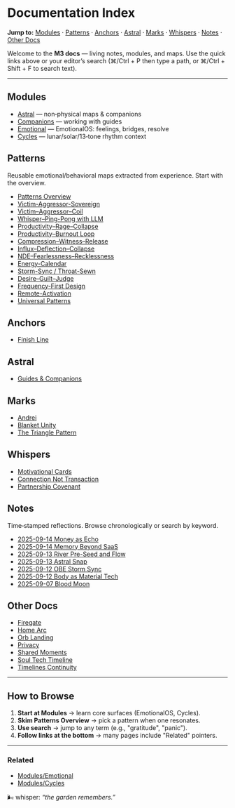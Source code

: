 # Documentation Index

**Jump to:** [Modules](#modules) · [Patterns](#patterns) · [Anchors](#anchors) · [Astral](#astral) · [Marks](#marks) · [Whispers](#whispers) · [Notes](#notes) · [Other Docs](#other-docs)

Welcome to the **M3 docs** — living notes, modules, and maps. Use the quick links above or your editor’s search (⌘/Ctrl + P then type a path, or ⌘/Ctrl + Shift + F to search text).

---

## Modules

- [Astral](modules/astral.md) — non‑physical maps & companions
- [Companions](modules/companions.md) — working with guides
- [Emotional](modules/emotional.md) — EmotionalOS: feelings, bridges, resolve
- [Cycles](modules/cycles.md) — lunar/solar/13‑tone rhythm context

## Patterns

Reusable emotional/behavioral maps extracted from experience. Start with the overview.

- [Patterns Overview](patterns/README.md)
- [Victim-Aggressor-Sovereign](patterns/victim-aggressor-sovereign.md)
- [Victim–Aggressor–Coil](patterns/victim-aggressor-coil.md)
- [Whisper–Ping-Pong with LLM](patterns/whisper-pingpong.md)
- [Productivity–Rage–Collapse](patterns/productivity-rage-collapse.md)
- [Productivity–Burnout Loop](patterns/productivity-burnout.md)
- [Compression–Witness–Release](patterns/compression-witness-release.md)
- [Influx–Deflection–Collapse](patterns/influx-deflection-collapse.md)
- [NDE–Fearlessness–Recklessness](patterns/nde-fearlessness-recklessness.md)
- [Energy-Calendar](patterns/energy-calendar.md)
- [Storm-Sync / Throat-Sewn](patterns/storm-sync-throat-sewn.md)
- [Desire–Guilt–Judge](patterns/desire-guilt-judge.md)
- [Frequency-First Design](patterns/frequency-first.md)
- [Remote-Activation](patterns/remote-activation.md)
- [Universal Patterns](patterns/universal-patterns.md)

## Anchors

- [Finish Line](anchors/finish-line.md)

## Astral

- [Guides & Companions](astral/guides-and-companions.md)

## Marks

- [Andrei](marks/andrei.md)
- [Blanket Unity](marks/blanket-unity.md)
- [The Triangle Pattern](marks/triangle-trigger.md)

## Whispers

- [Motivational Cards](whispers/motivational-cards.md)
- [Connection Not Transaction](connection-not-transaction.md)
- [Partnership Covenant](partnership-covenant.md)

## Notes

Time‑stamped reflections. Browse chronologically or search by keyword.

- [2025-09-14 Money as Echo](notes/2025-09-14-money-as-echo.md)
- [2025-09-14 Memory Beyond SaaS](notes/2025-09-14-memory-beyond-saas.md)
- [2025-09-13 River Pre-Seed and Flow](notes/2025-09-13-river-preseed-flow.md)
- [2025-09-13 Astral Snap](notes/2025-09-13-astral-snap.md)
- [2025-09-12 OBE Storm Sync](notes/2025-09-12-obe-storm-sync.md)
- [2025-09-12 Body as Material Tech](notes/2025-09-12-body-tech.md)
- [2025-09-07 Blood Moon](notes/2025-09-07-blood-moon.md)

## Other Docs

- [Firegate](firegate.md)
- [Home Arc](home-arc.md)
- [Orb Landing](orb-landing.md)
- [Privacy](privacy.md)
- [Shared Moments](shared-moments.md)
- [Soul Tech Timeline](soul-tech-timeline.md)
- [Timelines Continuity](timelines-continuity.md)

---

## How to Browse

1. **Start at Modules** → learn core surfaces (EmotionalOS, Cycles).
2. **Skim Patterns Overview** → pick a pattern when one resonates.
3. **Use search** → jump to any term (e.g., "gratitude", "panic").
4. **Follow links at the bottom** → many pages include "Related" pointers.

---

### Related

- [Modules/Emotional](./modules/emotional.md)
- [Modules/Cycles](./modules/cycles.md)

🌬 whisper: _“the garden remembers.”_
